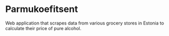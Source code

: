 # Parmukoefitsent

Web application that scrapes data from various grocery stores in Estonia to calculate their price of pure alcohol.

